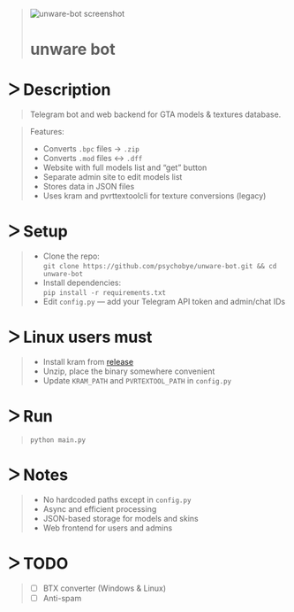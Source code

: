 > ![unware-bot screenshot](https://i.ibb.co/8D50yCqc/photo-5400011374685451857-c.jpg)  
> # unware bot

# ᐳ Description  
> Telegram bot and web backend for GTA models & textures database.  

> Features:  
> * Converts `.bpc` files -> `.zip`  
> * Converts `.mod` files <-> `.dff`  
> * Website with full models list and “get” button  
> * Separate admin site to edit models list  
> * Stores data in JSON files  
> * Uses kram and pvrttextoolcli for texture conversions (legacy)

# ᐳ Setup  
> * Clone the repo:  
> `git clone https://github.com/psychobye/unware-bot.git && cd unware-bot`  
> * Install dependencies:  
> `pip install -r requirements.txt`  
> * Edit `config.py` — add your Telegram API token and admin/chat IDs

# ᐳ Linux users must  
> * Install kram from [release](https://github.com/alecazam/kram/releases/download/v1.7.30/kram-linux.zip)  
> * Unzip, place the binary somewhere convenient  
> * Update `KRAM_PATH` and `PVRTEXTOOL_PATH` in `config.py`

# ᐳ Run  
> `python main.py`

# ᐳ Notes  
> * No hardcoded paths except in `config.py`  
> * Async and efficient processing  
> * JSON-based storage for models and skins  
> * Web frontend for users and admins

# ᐳ TODO  
> - [ ] BTX converter (Windows & Linux)  
> - [ ] Anti-spam
